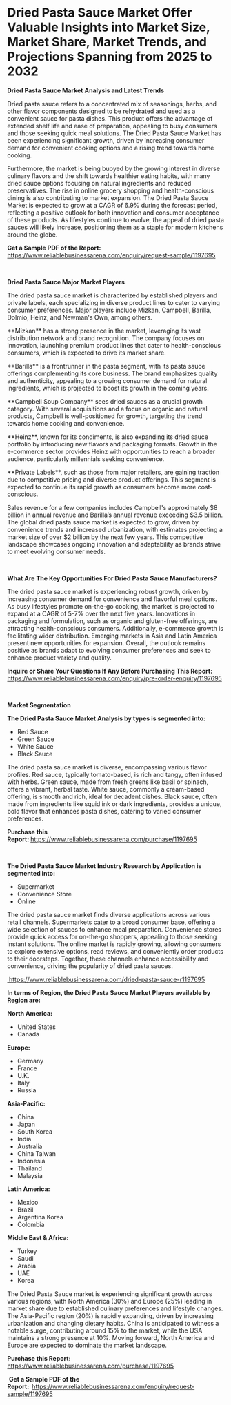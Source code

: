 <p><h1>Dried Pasta Sauce Market Offer Valuable Insights into Market Size, Market Share, Market Trends, and Projections Spanning from 2025 to 2032</h1></p><p><strong>Dried Pasta Sauce Market Analysis and Latest Trends</strong></p>
<p><p>Dried pasta sauce refers to a concentrated mix of seasonings, herbs, and other flavor components designed to be rehydrated and used as a convenient sauce for pasta dishes. This product offers the advantage of extended shelf life and ease of preparation, appealing to busy consumers and those seeking quick meal solutions. The Dried Pasta Sauce Market has been experiencing significant growth, driven by increasing consumer demand for convenient cooking options and a rising trend towards home cooking.</p><p>Furthermore, the market is being buoyed by the growing interest in diverse culinary flavors and the shift towards healthier eating habits, with many dried sauce options focusing on natural ingredients and reduced preservatives. The rise in online grocery shopping and health-conscious dining is also contributing to market expansion. The Dried Pasta Sauce Market is expected to grow at a CAGR of 6.9% during the forecast period, reflecting a positive outlook for both innovation and consumer acceptance of these products. As lifestyles continue to evolve, the appeal of dried pasta sauces will likely increase, positioning them as a staple for modern kitchens around the globe.</p></p>
<p><strong>Get a Sample PDF of the Report:&nbsp;</strong> <a href="https://www.reliablebusinessarena.com/enquiry/request-sample/1197695?utm_campaign=2136&utm_medium=2&utm_source=Github&utm_content=ia&utm_term=15042025&utm_id=dried-pasta-sauce">https://www.reliablebusinessarena.com/enquiry/request-sample/1197695</a></p>
<p>&nbsp;</p>
<p><strong>Dried Pasta Sauce Major Market Players</strong></p>
<p><p>The dried pasta sauce market is characterized by established players and private labels, each specializing in diverse product lines to cater to varying consumer preferences. Major players include Mizkan, Campbell, Barilla, Dolmio, Heinz, and Newman's Own, among others.</p><p>**Mizkan** has a strong presence in the market, leveraging its vast distribution network and brand recognition. The company focuses on innovation, launching premium product lines that cater to health-conscious consumers, which is expected to drive its market share.</p><p>**Barilla** is a frontrunner in the pasta segment, with its pasta sauce offerings complementing its core business. The brand emphasizes quality and authenticity, appealing to a growing consumer demand for natural ingredients, which is projected to boost its growth in the coming years.</p><p>**Campbell Soup Company** sees dried sauces as a crucial growth category. With several acquisitions and a focus on organic and natural products, Campbell is well-positioned for growth, targeting the trend towards home cooking and convenience.</p><p>**Heinz**, known for its condiments, is also expanding its dried sauce portfolio by introducing new flavors and packaging formats. Growth in the e-commerce sector provides Heinz with opportunities to reach a broader audience, particularly millennials seeking convenience.</p><p>**Private Labels**, such as those from major retailers, are gaining traction due to competitive pricing and diverse product offerings. This segment is expected to continue its rapid growth as consumers become more cost-conscious.</p><p>Sales revenue for a few companies includes Campbell's approximately $8 billion in annual revenue and Barilla’s annual revenue exceeding $3.5 billion. The global dried pasta sauce market is expected to grow, driven by convenience trends and increased urbanization, with estimates projecting a market size of over $2 billion by the next few years. This competitive landscape showcases ongoing innovation and adaptability as brands strive to meet evolving consumer needs.</p></p>
<p>&nbsp;</p>
<p><strong>What Are The Key Opportunities For Dried Pasta Sauce Manufacturers?</strong></p>
<p><p>The dried pasta sauce market is experiencing robust growth, driven by increasing consumer demand for convenience and flavorful meal options. As busy lifestyles promote on-the-go cooking, the market is projected to expand at a CAGR of 5-7% over the next five years. Innovations in packaging and formulation, such as organic and gluten-free offerings, are attracting health-conscious consumers. Additionally, e-commerce growth is facilitating wider distribution. Emerging markets in Asia and Latin America present new opportunities for expansion. Overall, the outlook remains positive as brands adapt to evolving consumer preferences and seek to enhance product variety and quality.</p></p>
<p><strong>Inquire or Share Your Questions If Any Before Purchasing This Report:</strong> <a href="https://www.reliablebusinessarena.com/enquiry/pre-order-enquiry/1197695?utm_campaign=2136&utm_medium=2&utm_source=Github&utm_content=ia&utm_term=15042025&utm_id=dried-pasta-sauce">https://www.reliablebusinessarena.com/enquiry/pre-order-enquiry/1197695</a></p>
<p>&nbsp;</p>
<p><strong>Market Segmentation</strong></p>
<p><strong>The Dried Pasta Sauce Market Analysis by types is segmented into:</strong></p>
<p><ul><li>Red Sauce</li><li>Green Sauce</li><li>White Sauce</li><li>Black Sauce</li></ul></p>
<p><p>The dried pasta sauce market is diverse, encompassing various flavor profiles. Red sauce, typically tomato-based, is rich and tangy, often infused with herbs. Green sauce, made from fresh greens like basil or spinach, offers a vibrant, herbal taste. White sauce, commonly a cream-based offering, is smooth and rich, ideal for decadent dishes. Black sauce, often made from ingredients like squid ink or dark ingredients, provides a unique, bold flavor that enhances pasta dishes, catering to varied consumer preferences.</p></p>
<p><strong>Purchase this Report:&nbsp;</strong><a href="https://www.reliablebusinessarena.com/purchase/1197695?utm_campaign=2136&utm_medium=2&utm_source=Github&utm_content=ia&utm_term=15042025&utm_id=dried-pasta-sauce">https://www.reliablebusinessarena.com/purchase/1197695</a></p>
<p>&nbsp;</p>
<p><strong>The Dried Pasta Sauce Market Industry Research by Application is segmented into:</strong></p>
<p><ul><li>Supermarket</li><li>Convenience Store</li><li>Online</li></ul></p>
<p><p>The dried pasta sauce market finds diverse applications across various retail channels. Supermarkets cater to a broad consumer base, offering a wide selection of sauces to enhance meal preparation. Convenience stores provide quick access for on-the-go shoppers, appealing to those seeking instant solutions. The online market is rapidly growing, allowing consumers to explore extensive options, read reviews, and conveniently order products to their doorsteps. Together, these channels enhance accessibility and convenience, driving the popularity of dried pasta sauces.</p></p>
<p><a href="https://www.reliablebusinessarena.com/dried-pasta-sauce-r1197695?utm_campaign=2136&utm_medium=2&utm_source=Github&utm_content=ia&utm_term=15042025&utm_id=dried-pasta-sauce">&nbsp;https://www.reliablebusinessarena.com/dried-pasta-sauce-r1197695</a></p>
<p><strong>In terms of Region, the Dried Pasta Sauce Market Players available by Region are:</strong></p>
<p>
    <p> <strong> North America: </strong>
        <ul>
            <li>United States</li>
            <li>Canada</li>
        </ul>
        </p> 
    <p> <strong> Europe: </strong>
        <ul>
            <li>Germany</li>
            <li>France</li>
            <li>U.K.</li>
            <li>Italy</li>
            <li>Russia</li>
        </ul>
        </p> 
    <p> <strong> Asia-Pacific: </strong>
        <ul>
            <li>China</li>
            <li>Japan</li>
            <li>South Korea</li>
            <li>India</li>
            <li>Australia</li>
            <li>China Taiwan</li>
            <li>Indonesia</li>
            <li>Thailand</li>
            <li>Malaysia</li>
        </ul>
        </p> 
    <p> <strong> Latin America: </strong>
        <ul>
            <li>Mexico</li>
            <li>Brazil</li>
            <li>Argentina Korea</li>
            <li>Colombia</li>
        </ul>
        </p> 
    <p> <strong> Middle East & Africa: </strong>
        <ul>
            <li>Turkey</li>
            <li>Saudi</li>
            <li>Arabia</li>
            <li>UAE</li>
            <li>Korea</li>
        </ul>
    </p>
    </p>
<p><p>The Dried Pasta Sauce market is experiencing significant growth across various regions, with North America (30%) and Europe (25%) leading in market share due to established culinary preferences and lifestyle changes. The Asia-Pacific region (20%) is rapidly expanding, driven by increasing urbanization and changing dietary habits. China is anticipated to witness a notable surge, contributing around 15% to the market, while the USA maintains a strong presence at 10%. Moving forward, North America and Europe are expected to dominate the market landscape.</p></p>
<p><strong>Purchase this Report: </strong><a href="https://www.reliablebusinessarena.com/purchase/1197695?utm_campaign=2136&utm_medium=2&utm_source=Github&utm_content=ia&utm_term=15042025&utm_id=dried-pasta-sauce">https://www.reliablebusinessarena.com/purchase/1197695</a></p>
<p>&nbsp;<strong>Get a Sample PDF of the Report:&nbsp;&nbsp;</strong><a href="https://www.reliablebusinessarena.com/enquiry/request-sample/1197695?utm_campaign=2136&utm_medium=2&utm_source=Github&utm_content=ia&utm_term=15042025&utm_id=dried-pasta-sauce">https://www.reliablebusinessarena.com/enquiry/request-sample/1197695</a></p>
<p><strong></strong></p>
<p><p></p><p></p><p></p></p>